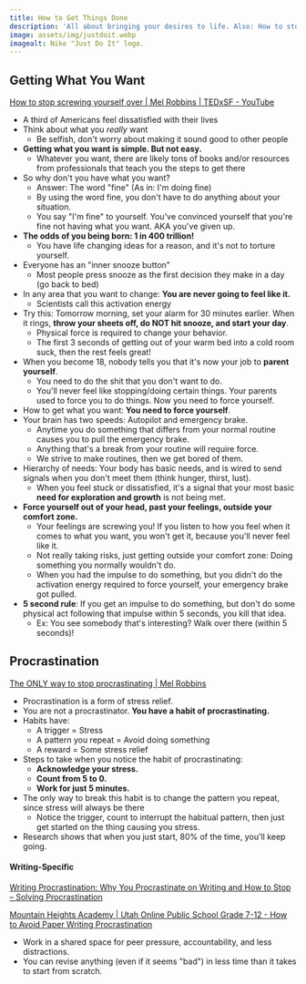 ```yaml
---
title: How to Get Things Done
description: 'All about bringing your desires to life. Also: How to stop procrastinating.'
image: assets/img/justdoit.webp
imagealt: Nike "Just Do It" logo.
---
```


## Getting What You Want

[How to stop screwing yourself over \| Mel Robbins \| TEDxSF - YouTube](https://www.youtube.com/watch?v=Lp7E973zozc)

- A third of Americans feel dissatisfied with their lives
- Think about what you *really* want
	- Be selfish, don't worry about making it sound good to other people
- **Getting what you want is simple. But not easy.**
	- Whatever you want, there are likely tons of books and/or resources from professionals that teach you the steps to get there
- So why don't you have what you want?
	- Answer: The word "fine" (As in: I'm doing fine)
	- By using the word fine, you don't have to do anything about your situation.
	- You say "I'm fine" to yourself. You've convinced yourself that you're fine not having what you want. AKA you've given up.
- **The odds of you being born: 1 in 400 trillion!**
	- You have life changing ideas for a reason, and it's not to torture yourself.
- Everyone has an "inner snooze button"
	- Most people press snooze as the first decision they make in a day (go back to bed)
- In any area that you want to change: **You are never going to feel like it.**
	- Scientists call this activation energy
- Try this: Tomorrow morning, set your alarm for 30 minutes earlier. When it rings, **throw your sheets off, do NOT hit snooze, and start your day**.
	- Physical force is required to change your behavior.
	- The first 3 seconds of getting out of your warm bed into a cold room suck, then the rest feels great!
- When you become 18, nobody tells you that it's now your job to **parent yourself**.
	- You need to do the shit that you don't want to do.
	- You'll never feel like stopping/doing certain things. Your parents used to force you to do things. Now you need to force yourself.
- How to get what you want: **You need to force yourself**.
- Your brain has two speeds: Autopilot and emergency brake.
	- Anytime you do something that differs from your normal routine causes you to pull the emergency brake.
	- Anything that's a break from your routine will require force.
	- We strive to make routines, then we get bored of them.
- Hierarchy of needs: Your body has basic needs, and is wired to send signals when you don't meet them (think hunger, thirst, lust).
	- When you feel stuck or dissatisfied, it's a signal that your most basic **need for exploration and growth** is not being met.
- **Force yourself out of your head, past your feelings, outside your comfort zone.**
	- Your feelings are screwing you! If you listen to how you feel when it comes to what you want, you won't get it, because you'll never feel like it.
	- Not really taking risks, just getting outside your comfort zone: Doing something you normally wouldn't do.
	- When you had the impulse to do something, but you didn't do the activation energy required to force yourself, your emergency brake got pulled.
- **5 second rule**: If you get an impulse to do something, but don't do some physical act following that impulse within 5 seconds, you kill that idea.
	- Ex: You see somebody that's interesting? Walk over there (within 5 seconds)!

## Procrastination

[The ONLY way to stop procrastinating \| Mel Robbins](https://youtu.be/4x7MkLDGnu8)

- Procrastination is a form of stress relief.
- You are not a procrastinator. **You have a habit of procrastinating.**
- Habits have:
	- A trigger = Stress
	- A pattern you repeat = Avoid doing something
	- A reward = Some stress relief
- Steps to take when you notice the habit of procrastinating:
	- **Acknowledge your stress.**
	- **Count from 5 to 0.**
	- **Work for just 5 minutes.**
- The only way to break this habit is to change the pattern you repeat, since stress will always be there
	- Notice the trigger, count to interrupt the habitual pattern, then just get started on the thing causing you stress.
- Research shows that when you just start, 80% of the time, you'll keep going.

#### Writing-Specific

[Writing Procrastination: Why You Procrastinate on Writing and How to Stop – Solving Procrastination](https://solvingprocrastination.com/writing-procrastination/)

[Mountain Heights Academy \| Utah Online Public School Grade 7-12 - How to Avoid Paper Writing Procrastination](https://mountainheightsacademy.org/how-to-avoid-paper-writing-procrastination)

- Work in a shared space for peer pressure, accountability, and less distractions.
- You can revise anything (even if it seems "bad") in less time than it takes to start from scratch.
